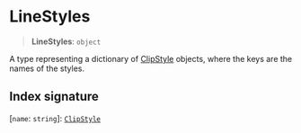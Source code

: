 # LineStyles

> **LineStyles**: `object`

A type representing a dictionary of [ClipStyle](../interfaces/ClipStyle.md) objects, where the keys are the names of the styles.

## Index signature

 \[`name`: `string`\]: [`ClipStyle`](../interfaces/ClipStyle.md)

